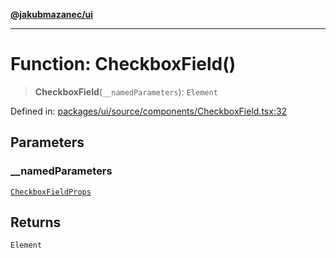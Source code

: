[**@jakubmazanec/ui**](../README.md)

---

# Function: CheckboxField()

> **CheckboxField**(`__namedParameters`): `Element`

Defined in:
[packages/ui/source/components/CheckboxField.tsx:32](https://github.com/jakubmazanec/tools/blob/6fe16df773d5da14c29261ea934e72b3f99fabb7/packages/ui/source/components/CheckboxField.tsx#L32)

## Parameters

### \_\_namedParameters

[`CheckboxFieldProps`](../type-aliases/CheckboxFieldProps.md)

## Returns

`Element`
